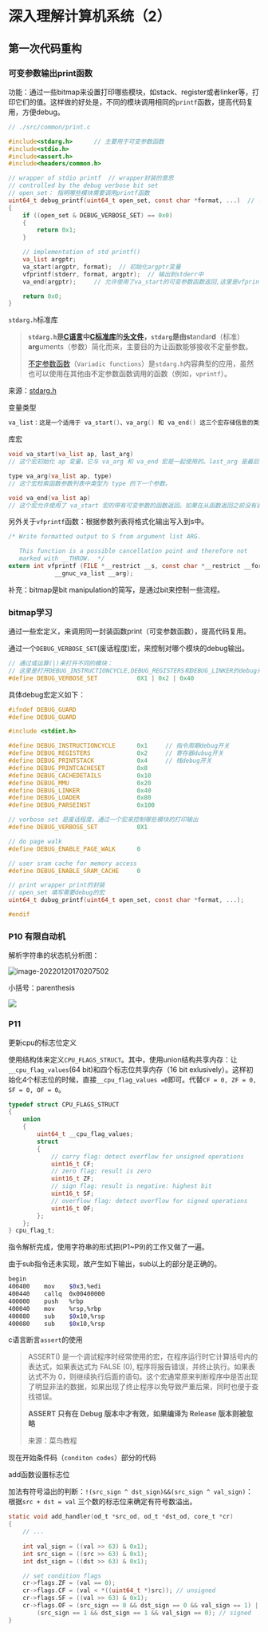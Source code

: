 # 深入理解计算机系统（2）

## 第一次代码重构

### 可变参数输出print函数

功能：通过一些bitmap来设置打印哪些模块，如stack、register或者linker等，打印它们的值。这样做的好处是，不同的模块调用相同的`printf`函数，提高代码复用，方便debug。

```c
// ./src/common/print.c

#include<stdarg.h>   	// 主要用于可变参数函数
#include<stdio.h>
#include<assert.h>
#include<headers/common.h>

// wrapper of stdio printf  // wrapper封装的意思
// controlled by the debug verbose bit set
// open_set： 指明哪些模块需要调用printf函数
uint64_t debug_printf(uint64_t open_set, const char *format, ...)  // 可变参数函数
{
    if ((open_set & DEBUG_VERBOSE_SET) == 0x0)
    {
        return 0x1;
    }

    // implementation of std printf()
    va_list argptr;
    va_start(argptr, format);  // 初始化argptr变量
    vfprintf(stderr, format, argptr);  // 输出到stderr中
    va_end(argptr);		// 允许使用了va_start的可变参数函数返回,这里是vfprintf函数

    return 0x0;
}
```

`stdarg.h`标准库

>
>
>**`stdarg.h`**是[C语言](https://zh.wikipedia.org/wiki/C語言)中[C标准库](https://zh.wikipedia.org/wiki/C標準函式庫)的[头文件](https://zh.wikipedia.org/wiki/標頭檔)，`stdarg`是由**st**andar**d**（标准） **arg**uments（参数）简化而来，主要目的为让函数能够接收不定量参数。
>
>[不定参数函数](https://zh.wikipedia.org/wiki/不定參數函式)（`Variadic functions`）是`stdarg.h`内容典型的应用，虽然也可以使用在其他由不定参数函数调用的函数（例如，`vprintf`）。

来源：[stdarg.h](https://zh.wikipedia.org/wiki/Stdarg.h)

变量类型

```c
va_list：这是一个适用于 va_start()、va_arg() 和 va_end() 这三个宏存储信息的类型。
```

库宏

```c
void va_start(va_list ap, last_arg)
// 这个宏初始化 ap 变量，它与 va_arg 和 va_end 宏是一起使用的。last_arg 是最后一个传递给函数的已知的固定参数，即省略号之前的参数。

type va_arg(va_list ap, type)
// 这个宏检索函数参数列表中类型为 type 的下一个参数。

void va_end(va_list ap)
// 这个宏允许使用了 va_start 宏的带有可变参数的函数返回。如果在从函数返回之前没有调用 va_end，则结果为未定义。    
```

另外关于`vfprintf`函数：根据参数列表将格式化输出写入到s中。

```c
/* Write formatted output to S from argument list ARG.

   This function is a possible cancellation point and therefore not
   marked with __THROW.  */
extern int vfprintf (FILE *__restrict __s, const char *__restrict __format,
		     __gnuc_va_list __arg);
```



补充：bitmap是bit manipulation的简写，是通过bit来控制一些流程。

### bitmap学习

通过一些宏定义，来调用同一封装函数print（可变参数函数），提高代码复用。

通过一个`DEBUG_VERBOSE_SET`(废话程度)宏，来控制对哪个模块的debug输出。

```c
// 通过或运算(|)来打开不同的模块：
// 这里是打开DEBUG_INSTRUCTIONCYCLE,DEBUG_REGISTERS和DEBUG_LINKER的debug开关
#define DEBUG_VERBOSE_SET           0X1 | 0x2 | 0x40
```

具体debug宏定义如下：

```c
#ifndef DEBUG_GUARD
#define DEBUG_GUARD

#include <stdint.h>

#define DEBUG_INSTRUCTIONCYCLE      0x1		// 指令周期debug开关
#define DEBUG_REGISTERS             0x2		// 寄存器dubug开关		
#define DEBUG_PRINTSTACK            0x4		// 栈debug开关
#define DEBUG_PRINTCACHESET         0x8
#define DEBUG_CACHEDETAILS          0x10
#define DEBUG_MMU                   0x20
#define DEBUG_LINKER                0x40
#define DEBUG_LOADER                0x80
#define DEBUG_PARSEINST             0x100

// vorbose set 是废话程度，通过一个宏来控制哪些模块的打印输出
#define DEBUG_VERBOSE_SET           0X1  

// do page walk
#define DEBUG_ENABLE_PAGE_WALK      0

// user sram cache for memory access
#define DEBUG_ENABLE_SRAM_CACHE     0

// print wrapper print的封装
// open_set 填写需要debug的宏
uint64_t dubug_printf(uint64_t open_set, const char *format, ...);

#endif
```

### P10 有限自动机



解析字符串的状态机分析图：

![image-20220120170207502](https://raw.githubusercontent.com/shizhengLi/image_bed_01/main/img/image-20220120170207502.png)



小括号：parenthesis

![ ](https://raw.githubusercontent.com/shizhengLi/image_bed_01/main/img/image-20220108183234342.png)

### P11

更新cpu的标志位定义

使用结构体来定义`CPU_FLAGS_STRUCT`。其中，使用union结构共享内存：让`__cpu_flag_values`(64 bit)和四个标志位共享内存（16 bit exlusively）。这样初始化4个标志位的时候，直接`__cpu_flag_values =0`即可。代替`CF = 0, ZF = 0, SF = 0, OF = 0`。

```c
typedef struct CPU_FLAGS_STRUCT
{
    union
    {
        uint64_t __cpu_flag_values;
        struct 
        {
            // carry flag: detect overflow for unsigned operations
            uint16_t CF;
            // zero flag: result is zero
            uint16_t ZF;
            // sign flag: result is negative: highest bit
            uint16_t SF;
            // overflow flag: detect overflow for signed operations
            uint16_t OF;
        }; 
    };   
} cpu_flag_t;
```



指令解析完成，使用字符串的形式把(P1~P9)的工作又做了一遍。

由于sub指令还未实现，故产生如下输出，sub以上的部分是正确的。

```bash
begin
400400    mov    $0x3,%edi
400440    callq  0x00400000
400000    push   %rbp
400040    mov    %rsp,%rbp
400080    sub    $0x10,%rsp
400080    sub    $0x10,%rsp
```



c语言断言`assert`的使用

> ASSERT() 是一个调试程序时经常使用的宏，在程序运行时它计算括号内的表达式，如果表达式为 FALSE (0), 程序将报告错误，并终止执行。如果表达式不为 0，则继续执行后面的语句。这个宏通常原来判断程序中是否出现了明显非法的数据，如果出现了终止程序以免导致严重后果，同时也便于查找错误。
>
> **ASSERT 只有在 Debug 版本中才有效，如果编译为 Release 版本则被忽略**
>
> 来源：菜鸟教程



现在开始条件码（`conditon codes`）部分的代码



add函数设置标志位

加法有符号溢出的判断：`!(src_sign ^ dst_sign)&&(src_sign ^ val_sign)`：根据`src + dst = val` 三个数的标志位来确定有符号数溢出。

```c
static void add_handler(od_t *src_od, od_t *dst_od, core_t *cr)
{
    // ...
    
    int val_sign = ((val >> 63) & 0x1);
    int src_sign = ((src >> 63) & 0x1);
    int dst_sign = ((dst >> 63) & 0x1);

    // set condition flags
    cr->flags.ZF = (val == 0); 
    cr->flags.CF = (val < *((uint64_t *)src)); // unsigned
    cr->flags.SF = ((val >> 63) & 0x1);
    cr->flags.OF = (src_sign == 0 && dst_sign == 0 && val_sign == 1) || 
        (src_sign == 1 && dst_sign == 1 && val_sign == 0); // signed   
}

```

